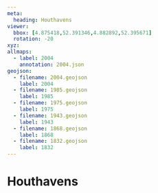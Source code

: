```yaml
---
meta:
  heading: Houthavens
viewer:
  bbox: [4.875418,52.391346,4.882892,52.395671]
  rotation: -20
xyz:
allmaps:
  - label: 2004
    annotation: 2004.json
geojson:
  - filename: 2004.geojson
    label: 2004
  - filename: 1985.geojson
    label: 1985
  - filename: 1975.geojson
    label: 1975
  - filename: 1943.geojson
    label: 1943
  - filename: 1868.geojson
    label: 1868
  - filename: 1832.geojson
    label: 1832
---
```

# Houthavens


